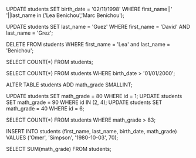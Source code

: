 UPDATE students
SET birth_date = '02/11/1998'
WHERE first_name||' '||last_name in ('Lea Benichou','Marc Benichou');

UPDATE students
SET last_name = 'Guez'
WHERE first_name = 'David' AND last_name = 'Grez';

DELETE FROM students WHERE first_name = 'Lea' and last_name = 'Benichou';

SELECT COUNT(*) FROM students;

SELECT COUNT(*) FROM students WHERE birth_date > '01/01/2000';

ALTER TABLE students
ADD math_grade SMALLINT;

UPDATE students
SET math_grade = 80 WHERE id = 1;
UPDATE students
SET math_grade = 90 WHERE id IN (2, 4);
UPDATE students
SET math_grade = 40 WHERE id = 6;

SELECT COUNT(*) FROM students WHERE math_grade > 83;

INSERT INTO students
	(first_name, last_name, birth_date, math_grade)
VALUES
	('Omer', 'Simpson', '1980-10-03', 70);
	
SELECT SUM(math_grade) FROM students;
